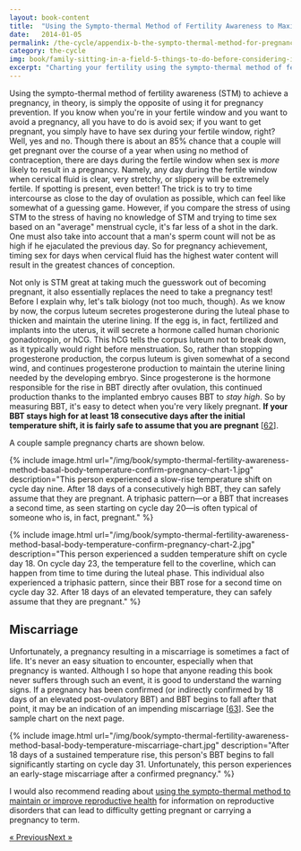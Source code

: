 ```yaml
---
layout: book-content
title:  "Using the Sympto-thermal Method of Fertility Awareness to Maximize Your Chances of Getting Pregnant"
date:   2014-01-05
permalink: /the-cycle/appendix-b-the-sympto-thermal-method-for-pregnancy-assistance/
category: the-cycle
img: book/family-sitting-in-a-field-5-things-to-do-before-considering-infertility.jpg
excerpt: "Charting your fertility using the sympto-thermal method of fertility awareness is a great way to maximize your chances of getting pregnant. Practicing this method helps you pinpoint exactly when you're fertile and at your peak for baby-making. It's simple to learn and practice, even if you have irregular menstrual cycles."
---
```


Using the sympto-thermal method of fertility awareness (STM) to achieve a pregnancy, in theory, is simply the opposite of using it for pregnancy prevention. If you know when you're in your fertile window and you want to avoid a pregnancy, all you have to do is avoid sex; if you want to get pregnant, you simply have to have sex during your fertile window, right? Well, yes and no. Though there is about an 85% chance that a couple will get pregnant over the course of a year when using no method of contraception, there are days during the fertile window when sex is _more_ likely to result in a pregnancy. Namely, any day during the fertile window when cervical fluid is clear, very stretchy, or slippery will be extremely fertile. If spotting is present, even better! The trick is to try to time intercourse as close to the day of ovulation as possible, which can feel like somewhat of a guessing game. However, if you compare the stress of using STM to the stress of having no knowledge of STM and trying to time sex based on an "average" menstrual cycle, it's far less of a shot in the dark. One must also take into account that a man's sperm count will not be as high if he ejaculated the previous day. So for pregnancy achievement, timing sex for days when cervical fluid has the highest water content will result in the greatest chances of conception. 

Not only is STM great at taking much the guesswork out of becoming pregnant, it also essentially replaces the need to take a pregnancy test! Before I explain why, let's talk biology (not too much, though). As we know by now, the corpus luteum secretes progesterone during the luteal phase to thicken and maintain the uterine lining. If the egg is, in fact, fertilized and implants into the uterus, it will secrete a hormone called human chorionic gonadotropin, or hCG. This hCG tells the corpus luteum not to break down, as it typically would right before menstruation. So, rather than stopping progesterone production, the corpus luteum is given somewhat of a second wind, and continues progesterone production to maintain the uterine lining needed by the developing embryo. Since progesterone is the hormone responsible for the rise in BBT directly after ovulation, this continued production thanks to the implanted embryo causes BBT to _stay high_. So by measuring BBT, it's easy to detect when you're very likely pregnant. **If your BBT stays high for at least 18 consecutive days after the initial temperature shift, it is fairly safe to assume that you are pregnant** [<a class="text-link" href="/the-cycle/notes/#note62">62</a>].

A couple sample pregnancy charts are shown below. 


{% include image.html url="/img/book/sympto-thermal-fertility-awareness-method-basal-body-temperature-confirm-pregnancy-chart-1.jpg" description="This person experienced a slow-rise temperature shift on cycle day nine. After 18 days of a consecutively high BBT, they can safely assume that they are pregnant. A triphasic pattern&mdash;or a BBT that increases a second time, as seen starting on cycle day 20&mdash;is often typical of someone who is, in fact, pregnant." %}


{% include image.html url="/img/book/sympto-thermal-fertility-awareness-method-basal-body-temperature-confirm-pregnancy-chart-2.jpg" description="This person experienced a sudden temperature shift on cycle day 18. On cycle day 23, the temperature fell to the coverline, which can happen from time to time during the luteal phase. This individual also experienced a triphasic pattern, since their BBT rose for a second time on cycle day 32. After 18 days of an elevated temperature, they can safely assume that they are pregnant." %}


## Miscarriage ##


Unfortunately, a pregnancy resulting in a miscarriage is sometimes a fact of life. It's never an easy situation to encounter, especially when that pregnancy is wanted. Although I so hope that anyone reading this book never suffers through such an event, it is good to understand the warning signs. If a pregnancy has been confirmed (or indirectly confirmed by 18 days of an elevated post-ovulatory BBT) and BBT begins to fall after that point, it may be an indication of an impending miscarriage [<a class="text-link" href="/the-cycle/notes/#note63">63</a>]. See the sample chart on the next page.


{% include image.html url="/img/book/sympto-thermal-fertility-awareness-method-basal-body-temperature-miscarriage-chart.jpg" description="After 18 days of a sustained temperature rise, this person's BBT begins to fall significantly starting on cycle day 31. Unfortunately, this person experiences an early-stage miscarriage after a confirmed pregnancy." %}


I would also recommend reading about <a class="text-link" href="/the-cycle/appendix-c-the-sympto-thermal-method-for-reproductive-health">using the sympto-thermal method to maintain or improve reproductive health</a> for information on reproductive disorders that can lead to difficulty getting pregnant or carrying a pregnancy to term.


<div class="arrows">
	<p><a class="text-link previous-page" href="/the-cycle/appendix-a-the-sympto-thermal-method-for-pregnancy-prevention/" title="Previous Excerpt">&laquo; Previous</a><a class="text-link next-page" href="/the-cycle/appendix-c-the-sympto-thermal-method-for-reproductive-health/" title="Next Excerpt">Next &raquo;</a></p>
</div>